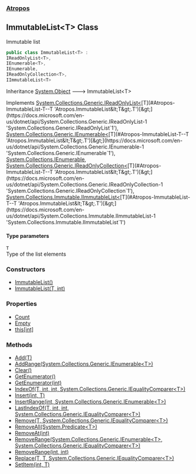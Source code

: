 ### [Atropos](./Atropos.md 'Atropos')
## ImmutableList&lt;T&gt; Class
Immutable list  
```csharp
public class ImmutableList<T> :
IReadOnlyList<T>,
IEnumerable<T>,
IEnumerable,
IReadOnlyCollection<T>,
IImmutableList<T>
```
Inheritance [System.Object](https://docs.microsoft.com/en-us/dotnet/api/System.Object 'System.Object') &#129106; ImmutableList&lt;T&gt;  

Implements [System.Collections.Generic.IReadOnlyList&lt;](https://docs.microsoft.com/en-us/dotnet/api/System.Collections.Generic.IReadOnlyList-1 'System.Collections.Generic.IReadOnlyList`1')[T](#Atropos-ImmutableList-T--T 'Atropos.ImmutableList&lt;T&gt;.T')[&gt;](https://docs.microsoft.com/en-us/dotnet/api/System.Collections.Generic.IReadOnlyList-1 'System.Collections.Generic.IReadOnlyList`1'), [System.Collections.Generic.IEnumerable&lt;](https://docs.microsoft.com/en-us/dotnet/api/System.Collections.Generic.IEnumerable-1 'System.Collections.Generic.IEnumerable`1')[T](#Atropos-ImmutableList-T--T 'Atropos.ImmutableList&lt;T&gt;.T')[&gt;](https://docs.microsoft.com/en-us/dotnet/api/System.Collections.Generic.IEnumerable-1 'System.Collections.Generic.IEnumerable`1'), [System.Collections.IEnumerable](https://docs.microsoft.com/en-us/dotnet/api/System.Collections.IEnumerable 'System.Collections.IEnumerable'), [System.Collections.Generic.IReadOnlyCollection&lt;](https://docs.microsoft.com/en-us/dotnet/api/System.Collections.Generic.IReadOnlyCollection-1 'System.Collections.Generic.IReadOnlyCollection`1')[T](#Atropos-ImmutableList-T--T 'Atropos.ImmutableList&lt;T&gt;.T')[&gt;](https://docs.microsoft.com/en-us/dotnet/api/System.Collections.Generic.IReadOnlyCollection-1 'System.Collections.Generic.IReadOnlyCollection`1'), [System.Collections.Immutable.IImmutableList&lt;](https://docs.microsoft.com/en-us/dotnet/api/System.Collections.Immutable.IImmutableList-1 'System.Collections.Immutable.IImmutableList`1')[T](#Atropos-ImmutableList-T--T 'Atropos.ImmutableList&lt;T&gt;.T')[&gt;](https://docs.microsoft.com/en-us/dotnet/api/System.Collections.Immutable.IImmutableList-1 'System.Collections.Immutable.IImmutableList`1')  
#### Type parameters
<a name='Atropos-ImmutableList-T--T'></a>
`T`  
Type of the list elements  
  
### Constructors
- [ImmutableList()](./ImmutableList-T--ImmutableList().md 'Atropos.ImmutableList&lt;T&gt;.ImmutableList()')
- [ImmutableList(T, int)](./ImmutableList-T--ImmutableList(T_int).md 'Atropos.ImmutableList&lt;T&gt;.ImmutableList(T, int)')
### Properties
- [Count](./ImmutableList-T--Count.md 'Atropos.ImmutableList&lt;T&gt;.Count')
- [Empty](./ImmutableList-T--Empty.md 'Atropos.ImmutableList&lt;T&gt;.Empty')
- [this[int]](./ImmutableList-T--this-int-.md 'Atropos.ImmutableList&lt;T&gt;.this[int]')
### Methods
- [Add(T)](./ImmutableList-T--Add(T).md 'Atropos.ImmutableList&lt;T&gt;.Add(T)')
- [AddRange(System.Collections.Generic.IEnumerable&lt;T&gt;)](./ImmutableList-T--AddRange(IEnumerable-T-).md 'Atropos.ImmutableList&lt;T&gt;.AddRange(System.Collections.Generic.IEnumerable&lt;T&gt;)')
- [Clear()](./ImmutableList-T--Clear().md 'Atropos.ImmutableList&lt;T&gt;.Clear()')
- [GetEnumerator()](./ImmutableList-T--GetEnumerator().md 'Atropos.ImmutableList&lt;T&gt;.GetEnumerator()')
- [GetEnumerator(int)](./ImmutableList-T--GetEnumerator(int).md 'Atropos.ImmutableList&lt;T&gt;.GetEnumerator(int)')
- [IndexOf(T, int, int, System.Collections.Generic.IEqualityComparer&lt;T&gt;)](./ImmutableList-T--IndexOf(T_int_int_IEqualityComparer-T-).md 'Atropos.ImmutableList&lt;T&gt;.IndexOf(T, int, int, System.Collections.Generic.IEqualityComparer&lt;T&gt;)')
- [Insert(int, T)](./ImmutableList-T--Insert(int_T).md 'Atropos.ImmutableList&lt;T&gt;.Insert(int, T)')
- [InsertRange(int, System.Collections.Generic.IEnumerable&lt;T&gt;)](./ImmutableList-T--InsertRange(int_IEnumerable-T-).md 'Atropos.ImmutableList&lt;T&gt;.InsertRange(int, System.Collections.Generic.IEnumerable&lt;T&gt;)')
- [LastIndexOf(T, int, int, System.Collections.Generic.IEqualityComparer&lt;T&gt;)](./ImmutableList-T--LastIndexOf(T_int_int_IEqualityComparer-T-).md 'Atropos.ImmutableList&lt;T&gt;.LastIndexOf(T, int, int, System.Collections.Generic.IEqualityComparer&lt;T&gt;)')
- [Remove(T, System.Collections.Generic.IEqualityComparer&lt;T&gt;)](./ImmutableList-T--Remove(T_IEqualityComparer-T-).md 'Atropos.ImmutableList&lt;T&gt;.Remove(T, System.Collections.Generic.IEqualityComparer&lt;T&gt;)')
- [RemoveAll(System.Predicate&lt;T&gt;)](./ImmutableList-T--RemoveAll(Predicate-T-).md 'Atropos.ImmutableList&lt;T&gt;.RemoveAll(System.Predicate&lt;T&gt;)')
- [RemoveAt(int)](./ImmutableList-T--RemoveAt(int).md 'Atropos.ImmutableList&lt;T&gt;.RemoveAt(int)')
- [RemoveRange(System.Collections.Generic.IEnumerable&lt;T&gt;, System.Collections.Generic.IEqualityComparer&lt;T&gt;)](./ImmutableList-T--RemoveRange(IEnumerable-T-_IEqualityComparer-T-).md 'Atropos.ImmutableList&lt;T&gt;.RemoveRange(System.Collections.Generic.IEnumerable&lt;T&gt;, System.Collections.Generic.IEqualityComparer&lt;T&gt;)')
- [RemoveRange(int, int)](./ImmutableList-T--RemoveRange(int_int).md 'Atropos.ImmutableList&lt;T&gt;.RemoveRange(int, int)')
- [Replace(T, T, System.Collections.Generic.IEqualityComparer&lt;T&gt;)](./ImmutableList-T--Replace(T_T_IEqualityComparer-T-).md 'Atropos.ImmutableList&lt;T&gt;.Replace(T, T, System.Collections.Generic.IEqualityComparer&lt;T&gt;)')
- [SetItem(int, T)](./ImmutableList-T--SetItem(int_T).md 'Atropos.ImmutableList&lt;T&gt;.SetItem(int, T)')
